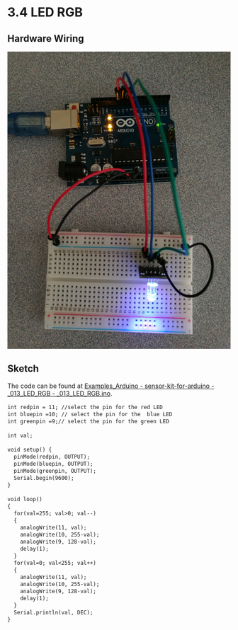 # 3.4 LED RGB

## Hardware Wiring

![Image](../../Examples/sensor-kit-for-arduino/013_led_rgb.jpg)


## Sketch

The code can be found at [Examples_Arduino - sensor-kit-for-arduino - _013_LED_RGB - _013_LED_RGB.ino](https://github.com/LongerVisionRobot/Examples_Arduino/blob/master/sensor-kit-for-arduino/_013_LED_RGB/_013_LED_RGB.ino).
```
int redpin = 11; //select the pin for the red LED
int bluepin =10; // select the pin for the  blue LED
int greenpin =9;// select the pin for the green LED

int val;

void setup() {
  pinMode(redpin, OUTPUT);
  pinMode(bluepin, OUTPUT);
  pinMode(greenpin, OUTPUT);
  Serial.begin(9600);
}

void loop() 
{
  for(val=255; val>0; val--)
  {
    analogWrite(11, val);
    analogWrite(10, 255-val);
    analogWrite(9, 128-val);
    delay(1); 
  }
  for(val=0; val<255; val++)
  {
    analogWrite(11, val);
    analogWrite(10, 255-val);
    analogWrite(9, 128-val);
    delay(1); 
  }
  Serial.println(val, DEC);
}
```